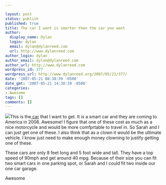 ```yaml
---

layout: post
status: publish
published: true
title: The car I want is smarter then the car you want
author:
  display_name: Dylan
  login: dylan
  email: dylan@dylanreed.com
  url: http://www.dylanreed.com
author_login: dylan
author_email: dylan@dylanreed.com
author_url: http://www.dylanreed.com
wordpress_id: 377
wordpress_url: http://www.dylanreed.org/2007/05/21/377/
date: '2007-05-21 08:38:39 -0500'
date_gmt: '2007-05-21 14:38:39 -0500'
categories:
- Awesome
tags: []
comments: []
---
```


[![][1]][2]This is the[ car][2] that I want to get. It is a smart car and they are coming to America in 2008. Awesome! I figure that one of these cost as much as a nice motorcycle and would be more comfprtable to travel in. So Sarah and I can just get one of these. I also think that as a clown it would be the ultimate vehicle. I know just need to make enough money clowning to justify getting one of these.

   [1]: http://farm1.static.flickr.com/228/507801438_98f3bb1ddb.jpg?v=0
   [2]: http://www.smartusa.com/index.html

These cars are only 8 feet long and 5 foot wide and tall. They have a top speed of 90mph and get around 40 mpg. Because of their size you can fit two smart cars in one parking spot, or Sarah and I could fit two inside our one car garage.

Awesome
